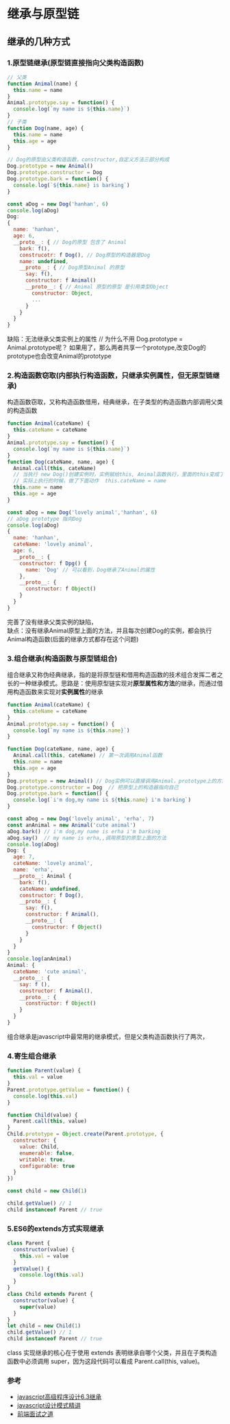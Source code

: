 # 继承与原型链

## 继承的几种方式
### 1.原型链继承(原型链直接指向父类构造函数)
```js
// 父类
function Animal(name) {
  this.name = name
}
Animal.prototype.say = function() {
  console.log(`my name is ${this.name}`)
}
// 子类
function Dog(name, age) {
  this.name = name
  this.age = age
}

// Dog的原型由父类构造函数，constructor,自定义方法三部分构成
Dog.prototype = new Animal()
Dog.prototype.constructor = Dog
Dog.prototype.bark = function() {
  console.log(`${this.name} is barking`)
}
```

```js
const aDog = new Dog('hanhan', 6)
console.log(aDog)
Dog: 
{
  name: 'hanhan', 
  age: 6, 
  __proto__: { // Dog的原型 包含了 Animal
    bark: f(), 
    construcotr: f Dog(), // Dog原型的构造器是Dog
    name: undefined, 
    __proto__: { // Dog原型Animal 的原型
      say: f(), 
      constructor: f Animal()
      __proto__: { // Animal 原型的原型 是引用类型Object
        constructor: Object,
        ...
      }
    }
  }
}
```
缺陷：无法继承父类实例上的属性
// 为什么不用 Dog.prototype = Animal.prototype呢？ 如果用了，那么两者共享一个prototype,改变Dog的prototype也会改变Animal的prototype  


### 2.构造函数窃取(内部执行构造函数，只继承实例属性，但无原型链继承)
构造函数窃取，又称构造函数借用，经典继承，在子类型的构造函数内部调用父类的构造函数
```js
function Animal(cateName) {
  this.cateName = cateName
}
Animal.prototype.say = function() {
  console.log(`my name is ${this.name}`)
}
function Dog(cateName, name, age) {
  Animal.call(this, cateName) 
  // 当执行 new Dog()创建实例时，实例赋给this, Animal函数执行，里面的this变成了new Dog()的实例，参数name,age也会被传递给Animal函数
  // 实际上执行的时候，做了下面动作  this.cateName = name
  this.name = name
  this.age = age
}
```

```js
const aDog = new Dog('lovely animal','hanhan', 6)
// aDog prototype 指向Dog
console.log(aDog)
{
  name: 'hanhan',
  cateName: 'lovely animal',
  age: 6,
  __proto__: {
    constructor: f Dpg() {
      name: 'Dog' // 可以看到，Dog继承了Animal的属性
    },
    __proto__: {
      constructor: f Object()
    }
  }
}
```
完善了没有继承父类实例的缺陷，   
缺点：没有继承Animal原型上面的方法，并且每次创建Dog的实例，都会执行Animal构造函数(后面的继承方式都存在这个问题)

### 3.组合继承(构造函数与原型链组合)
组合继承又称伪经典继承，指的是将原型链和借用构造函数的技术组合发挥二者之长的一种继承模式。思路是：使用原型链实现对**原型属性和方法**的继承，而通过借用构造函数来实现对**实例属性**的继承
```js
function Animal(cateName) {
  this.cateName = cateName
}
Animal.prototype.say = function() {
  console.log(`my name is ${this.name}`)
}

function Dog(cateName, name, age) {
  Animal.call(this, cateName) // 第一次调用Animal函数
  this.name = name
  this.age = age
}
Dog.prototype = new Animal() // Dog实例可以直接调用Animal，prototype上的方法，这是第二次调用Animal函数
Dog.prototype.constructor = Dog  // 把原型上的构造器指向自己
Dog.prototype.bark = function() {
  console.log(`i'm dog,my name is ${this.name} i'm barking`)
}
```

```js
const aDog = new Dog('lovely animal', 'erha', 7)
const anAnimal = new Animal('cute animal')
aDog.bark() // i'm dog,my name is erha i'm barking
aDog.say()  // my name is erha,,调用原型的原型上面的方法
console.log(aDog)
Dog: {
  age: 7,
  cateName: 'lovely animal',
  name: 'erha',
  __proto__: Animal {
    bark: f(),
    cateName: undefined,
    constructor: f Dog(),
    __proto__: {
      say: f(),
      constructor: f Animal(),
      __proto__: {
        constructor: f Object()
      }
    }
  }
}
console.log(anAnimal)
Animal: {
  cateName: 'cute animal',
  __proto__: {
    say: f (),
    constructor: f Animal(),
    __proto__: {
      constructor: f Object()
    }
  }
}
```
组合继承是javascript中最常用的继承模式，但是父类构造函数执行了两次，

### 4.寄生组合继承
```js
function Parent(value) {
  this.val = value
}
Parent.prototype.getValue = function() {
  console.log(this.val)
}

function Child(value) {
  Parent.call(this, value)
}
Child.prototype = Object.create(Parent.prototype, {
  constructor: {
    value: Child,
    enumerable: false,
    writable: true,
    configurable: true
  }
})

const child = new Child(1)

child.getValue() // 1
child instanceof Parent // true
```

### 5.ES6的extends方式实现继承
```js
class Parent {
  constructor(value) {
    this.val = value
  }
  getValue() {
    console.log(this.val)
  }
}
class Child extends Parent {
  constructor(value) {
    super(value)
  }
}
let child = new Child(1)
child.getValue() // 1
child instanceof Parent // true
```
class 实现继承的核心在于使用 extends 表明继承自哪个父类，并且在子类构造函数中必须调用 super，因为这段代码可以看成 Parent.call(this, value)。

### 参考
- [javascript高级程序设计6.3继承]()
- [javascript设计模式精讲](https://www.imooc.com/read/38/article/480)
- [前端面试之道](https://juejin.im/book/5bdc715fe51d454e755f75ef/section/5bdd0d83f265da615f76ba57)